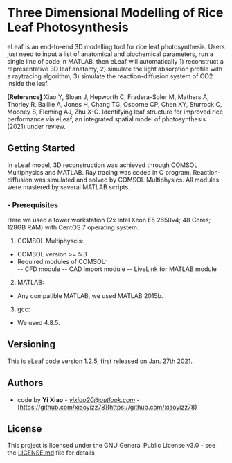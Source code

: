 # Three Dimensional Modelling of Rice Leaf Photosynthesis
eLeaf is an end-to-end 3D modelling tool for rice leaf photosynthesis. Users just need to input a list of anatomical and biochemical parameters, run a single line of code in MATLAB, then eLeaf will automatically 1) reconstruct a representative 3D leaf anatomy, 2) simulate the light absorption profile with a raytracing algorithm, 3) simulate the reaction-diffusion system of CO2 inside the leaf. 

**[Reference]**
Xiao Y, Sloan J, Hepworth C, Fradera-Soler M, Mathers A, Thorley R, Baillie A, Jones H, Chang TG, Osborne CP, Chen XY, Sturrock C, Mooney S, Fleming AJ, Zhu X-G. Identifying leaf structure for improved rice performance via eLeaf, an integrated spatial model of photosynthesis. (2021) under review.

## Getting Started
In eLeaf model, 3D reconstruction was achieved through COMSOL Multiphysics and MATLAB. Ray tracing was coded in C program. Reaction-diffusion was simulated and solved by COMSOL Multiphysics. All modules were mastered by several MATLAB scripts.  

### - Prerequisites
Here we used a tower workstation (2x Intel Xeon E5 2650v4; 48 Cores; 128GB RAM) with CentOS 7 operating system.

1) COMSOL Multiphyscis:
- COMSOL version >= 5.3
- Required modules of COMSOL:   
-- CFD module
-- CAD import module
-- LiveLink for MATLAB module

2) MATLAB:
- Any compatible MATLAB, we used MATLAB 2015b.

3) gcc:
- We used 4.8.5.

## Versioning

This is eLeaf code version 1.2.5, first released on Jan. 27th 2021.

## Authors

* code by **Yi Xiao** - *yixiao20@outlook.com* - [https://github.com/xiaoyizz78](https://github.com/xiaoyizz78)

## License

This project is licensed under the GNU General Public License v3.0 - see the [LICENSE.md](LICENSE.md) file for details


